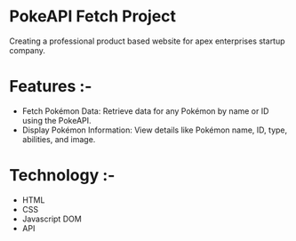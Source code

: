 # PokeAPI Fetch Project

Creating a professional product based website for apex enterprises startup company.


# Features :-

- Fetch Pokémon Data: Retrieve data for any Pokémon by name or ID using the PokeAPI.
- Display Pokémon Information: View details like Pokémon name, ID, type, abilities, and image.


# Technology :-

- HTML
- CSS
- Javascript DOM
- API
  
